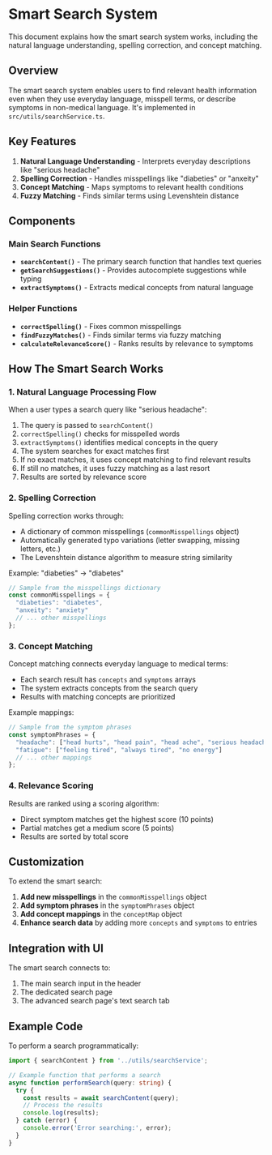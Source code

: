 # Smart Search System

This document explains how the smart search system works, including the natural language understanding, spelling correction, and concept matching.

## Overview

The smart search system enables users to find relevant health information even when they use everyday language, misspell terms, or describe symptoms in non-medical language. It's implemented in `src/utils/searchService.ts`.

## Key Features

1. **Natural Language Understanding** - Interprets everyday descriptions like "serious headache"
2. **Spelling Correction** - Handles misspellings like "diabeties" or "anxeity"
3. **Concept Matching** - Maps symptoms to relevant health conditions
4. **Fuzzy Matching** - Finds similar terms using Levenshtein distance

## Components

### Main Search Functions

- **`searchContent()`** - The primary search function that handles text queries
- **`getSearchSuggestions()`** - Provides autocomplete suggestions while typing
- **`extractSymptoms()`** - Extracts medical concepts from natural language

### Helper Functions

- **`correctSpelling()`** - Fixes common misspellings
- **`findFuzzyMatches()`** - Finds similar terms via fuzzy matching
- **`calculateRelevanceScore()`** - Ranks results by relevance to symptoms

## How The Smart Search Works

### 1. Natural Language Processing Flow

When a user types a search query like "serious headache":

1. The query is passed to `searchContent()`
2. `correctSpelling()` checks for misspelled words
3. `extractSymptoms()` identifies medical concepts in the query
4. The system searches for exact matches first
5. If no exact matches, it uses concept matching to find relevant results
6. If still no matches, it uses fuzzy matching as a last resort
7. Results are sorted by relevance score

### 2. Spelling Correction

Spelling correction works through:

- A dictionary of common misspellings (`commonMisspellings` object)
- Automatically generated typo variations (letter swapping, missing letters, etc.)
- The Levenshtein distance algorithm to measure string similarity

Example: "diabeties" → "diabetes"

```typescript
// Sample from the misspellings dictionary
const commonMisspellings = {
  "diabeties": "diabetes",
  "anxeity": "anxiety"
  // ... other misspellings
};
```

### 3. Concept Matching

Concept matching connects everyday language to medical terms:

- Each search result has `concepts` and `symptoms` arrays
- The system extracts concepts from the search query
- Results with matching concepts are prioritized

Example mappings:

```typescript
// Sample from the symptom phrases
const symptomPhrases = {
  "headache": ["head hurts", "head pain", "head ache", "serious headache"],
  "fatigue": ["feeling tired", "always tired", "no energy"]
  // ... other mappings
};
```

### 4. Relevance Scoring

Results are ranked using a scoring algorithm:

- Direct symptom matches get the highest score (10 points)
- Partial matches get a medium score (5 points)
- Results are sorted by total score

## Customization

To extend the smart search:

1. **Add new misspellings** in the `commonMisspellings` object
2. **Add symptom phrases** in the `symptomPhrases` object
3. **Add concept mappings** in the `conceptMap` object
4. **Enhance search data** by adding more `concepts` and `symptoms` to entries

## Integration with UI

The smart search connects to:

1. The main search input in the header
2. The dedicated search page
3. The advanced search page's text search tab

## Example Code

To perform a search programmatically:

```typescript
import { searchContent } from '../utils/searchService';

// Example function that performs a search
async function performSearch(query: string) {
  try {
    const results = await searchContent(query);
    // Process the results
    console.log(results);
  } catch (error) {
    console.error('Error searching:', error);
  }
}
```
